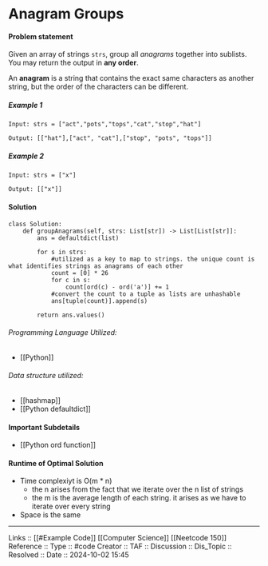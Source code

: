 # Anagram Groups

#### Problem statement
Given an array of strings `strs`, group all _anagrams_ together into sublists. You may return the output in **any order**.

An **anagram** is a string that contains the exact same characters as another string, but the order of the characters can be different.
##### Example 1
```
Input: strs = ["act","pots","tops","cat","stop","hat"]

Output: [["hat"],["act", "cat"],["stop", "pots", "tops"]]
```
##### Example 2
```
Input: strs = ["x"]

Output: [["x"]]
```
#### Solution
```
class Solution:
	def groupAnagrams(self, strs: List[str]) -> List[List[str]]:
		ans = defaultdict(list)

		for s in strs:
			#utilized as a key to map to strings. the unique count is what identifies strings as anagrams of each other
			count = [0] * 26 
			for c in s:
				count[ord(c) - ord('a')] += 1
			#convert the count to a tuple as lists are unhashable
			ans[tuple(count)].append(s)

		return ans.values()
```

###### Programming Language Utilized:
- [[Python]]
###### Data structure utilized:

- [[hashmap]]
- [[Python defaultdict]]
#### Important Subdetails

- [[Python ord function]]
#### Runtime of Optimal Solution

- Time complexiyt is O(m * n)
	- the n arises from the fact that we iterate over the n list of strings
	- the m is the average length of each string. it arises as we have to iterate over every string
- Space is the same 
---
Links :: [[#Example Code]] [[Computer Science]] [[Neetcode 150]]
Reference ::
Type :: #code
Creator ::
TAF ::
Discussion ::
Dis_Topic :: 
Resolved ::
Date :: 2024-10-02 15:45
